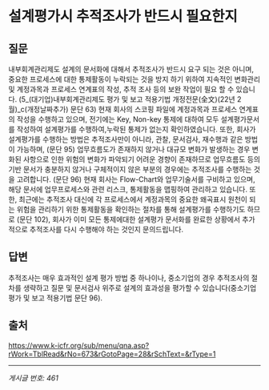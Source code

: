 # 설계평가시 추적조사가 반드시 필요한지

## 질문
내부회계관리제도 설계의 문서화에 대해서 추적조사가 반드시 요구 되는 것은 아니며,
중요한 프로세스에 대한 통제활동이 누락되는 것을 방지 하기 위하여 지속적인 변화관리 및 계정과목과 프로세스 연계표의 작성, 추적 조사 등의 보완 작업이 필요 할 수 있습니다. (5_(대기업)내부회계관리제도 평가 및 보고 적용기법 개정전문(全文)(22년 2월)_c(개정날짜추가) 문단 63)
현재 회사의 스코핑 파일에 계정과목과 프로세스 연계표의 작성을 수행하고 있으며, 전기에는 Key, Non-key 통제에 대하여 모두 설계평가문서를 작성하여 설계평가를 수행하여,누락된 통제가 없는지 확인하였습니다.
또한, 회사가 설계평가를 수행하는 방법은 추적조사만이 아니라, 관찰, 문서검사, 재수행과 같은 방법이 가능하며, (문단 95)
업무흐름도가 존재하지 않거나 대규모 변화가 발생하는 경우 변화된 사항으로 인한 위험의 변화가 파악되기 어려운 경향이 존재하므로 업무흐름도 등의 기반 문서가 충분하지 않거나 구체적이지 않은 부분의 경우에는 추적조사를 수행하는 것을 고려합니다. (문단 96)
현재 회사는 Flow-Chart와 업무기술서를 구비하고 있으며, 해당 문서에 업무프로세스와 관련 리스크, 통제활동을 맵핑하여 관리하고 있습니다.
또한, 최근에는 추적조사 대신에 각 프로세스에서 계정과목의 중요한 왜곡표시 원천이 되는 위험을 관리하기 위한 통제활동을 확인하는 절차를 통해 설계평가를 수행하기도 하므로 (문단 102), 회사가 이미 모든 통제에대한 설계평가 문서화를 완료한 상황에서 추가적으로 추적조사를 다시 수행해야 하는 것인지 문의드립니다.

## 답변
추적조사는 매우 효과적인 설계 평가 방법 중 하나이나, 중소기업의 경우 추적조사의 절차를 생략하고 질문 및 문서검사 위주로 설계의 효과성을 평가할 수 있습니다(중소기업 평가 및 보고 적용기법 문단 96).

## 출처
https://www.k-icfr.org/sub/menu/qna.asp?rWork=TblRead&rNo=673&rGotoPage=28&rSchText=&rType=1

---
*게시글 번호: 461*
